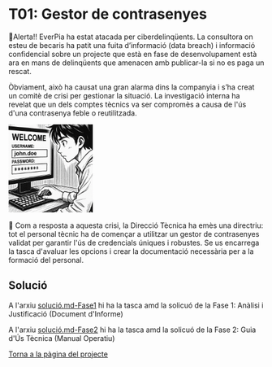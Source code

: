 # T01: Gestor de contrasenyes
🚨Alerta!! EverPia ha estat atacada per ciberdelinqüents. La consultora on esteu de becaris ha patit una fuita d’informació (data breach) i informació confidencial sobre un projecte que està en fase de desenvolupament està ara en mans de delinqüents que amenacen amb publicar-la si no es paga un rescat.

Òbviament, això ha causat una gran alarma dins la companyia i s’ha creat un comitè de crisi per gestionar la situació. 
La investigació interna ha revelat que un dels comptes tècnics va ser compromès a causa de l'ús d'una contrasenya feble o reutilitzada.

![La portada de la tasca](img/Portadadelatasca.png)

🧭 Com a resposta a aquesta crisi, la Direcció Tècnica ha emès una directriu: tot el personal tècnic ha de començar a utilitzar un gestor de contrasenyes validat per garantir l'ús de credencials úniques i robustes. Se us encarrega la tasca d'avaluar les opcions i crear la documentació necessària per a la formació del personal.

## Solució
A l'arxiu [solució.md-Fase1](solucio.md-Fase1)  hi ha la tasca amd la solicuó de la Fase 1: Anàlisi i Justificació (Document d'Informe)

A l'arxiu [solució.md-Fase2](solucio.md-Fase2)  hi ha la tasca amd la solicuó de la Fase 2: Guia d'Ús Tècnica (Manual Operatiu)

[Torna a la pàgina del projecte](../README.md)
